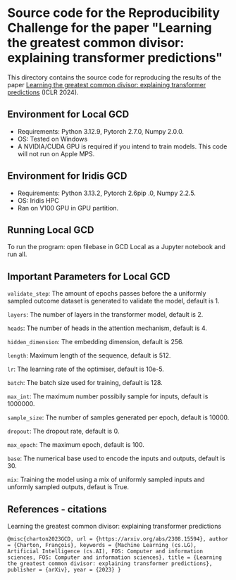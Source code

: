 # Source code for the Reproducibility Challenge for the paper "Learning the greatest common divisor: explaining transformer predictions"

This directory contains the source code for reproducing the results of the paper [Learning the greatest common divisor: explaining transformer predictions](https://arxiv.org/abs/2308.15594) (ICLR 2024).

## Environment for Local GCD
* Requirements: Python 3.12.9, Pytorch 2.7.0, Numpy 2.0.0.
* OS: Tested on Windows
* A NVIDIA/CUDA GPU is required if you intend to train models. This code will not run on Apple MPS.

## Environment for Iridis GCD
* Requirements: Python 3.13.2, Pytorch 2.6pip .0, Numpy 2.2.5.
* OS: Iridis HPC 
* Ran on V100 GPU in GPU partition.

## Running Local GCD
To run the program: open filebase in GCD Local as a Jupyter notebook and run all. 

## Important Parameters for Local GCD

`validate_step`: The amount of epochs passes before the a uniformly sampled outcome dataset is generated to validate the model, default is 1.

`layers`: The number of layers in the transformer model, default is 2.

`heads`: The number of heads in the attention mechanism, default is 4.

`hidden_dimension`: The embedding dimension, default is 256.

`length`: Maximum length of the sequence, default is 512.

`lr`: The learning rate of the optimiser, default is 10e-5.

`batch`: The batch size used for training, default is 128.

`max_int`: The maximum number possibily sample for inputs, default is 1000000.

`sample_size`: The number of samples generated per epoch, default is 10000.

`dropout`: The dropout rate, default is 0.

`max_epoch`: The maximum epoch, default is 100.

`base`: The numerical base used to encode the inputs and outputs, default is 30.

`mix`: Training the model using a mix of uniformly sampled inputs and unformly sampled outputs, defaut is True.

## References - citations

Learning the greatest common divisor: explaining transformer predictions

`@misc{charton2023GCD,
  url = {https://arxiv.org/abs/2308.15594},
  author = {Charton, François},
  keywords = {Machine Learning (cs.LG), Artificial Intelligence (cs.AI), FOS: Computer and information sciences, FOS: Computer and information sciences},
  title = {Learning the greatest common divisor: explaining transformer predictions},
  publisher = {arXiv},
  year = {2023}
}`
